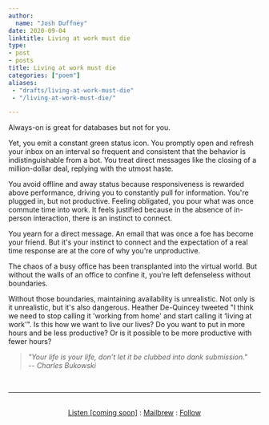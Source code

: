 ```yaml
---
author:
  name: "Josh Duffney"
date: 2020-09-04
linktitle: Living at work must die
type:
- post
- posts
title: Living at work must die
categories: ["poem"]
aliases:
 - "drafts/living-at-work-must-die"
 - "/living-at-work-must-die/"

---
```


Always-on is great for databases but not for you. 

Yet, you emit a constant green status icon. You promptly open and refresh your inbox on an interval so frequent and consistent that the behavior is indistinguishable from a bot. You treat direct messages like the closing of a million-dollar deal, replying with the utmost haste. 

You avoid offline and away status because responsiveness is rewarded above performance, driving you to constantly pull for information. You're plugged in, but not productive. Feeling obligated, you pour what was once commute time into work. It feels justified because in the absence of in-person interaction, there is an instinct to connect. 

You yearn for a direct message. An email that was once a foe has become your friend. But it's your instinct to connect and the expectation of a real time response are at the core of why you're unproductive. 

The chaos of a busy office has been transplanted into the virtual world. But without the walls of an office to confine it, you're left defenseless without boundaries.

Without those boundaries, maintaining availability is unrealistic. Not only is it unrealistic, but it's also dangerous. Heather De-Quincey tweeted "I think we need to stop calling it 'working from home' and start calling it ‘living at work'". Is this how we want to live our lives? Do you want to put in more hours and be less productive? Or is it possible to be more productive with fewer hours?

> _"Your life is your life, don’t let it be clubbed into dank submission."   
> -- Charles Bukowski_

<br>

---

<br>

<div align="center">
<a href="">Listen [coming soon]</a>
:
<a href="https://share.mailbrew.com/joshduffney/josh-duffney-poems-onRnZpkhcLiH">Mailbrew</a>
:
<a href="https://twitter.com/joshduffney">Follow</a>
</div>

<br>